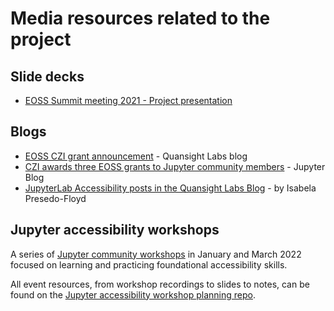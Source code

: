 # Media resources related to the project

## Slide decks

* [EOSS Summit  meeting 2021 - Project presentation](https://figshare.com/articles/presentation/INCLUSIVE_AND_ACCESSIBLE_SCIENTIFIC_COMPUTING_IN_THE_JUPYTER_ECOSYSTEM/16913428)

## Blogs

* [EOSS CZI grant announcement](https://labs.quansight.org/blog/2021/08/czi-eoss4-grants-at-quansight-labs/) - Quansight Labs blog
* [CZI awards three EOSS grants to Jupyter community members](https://blog.jupyter.org/czi-awards-three-eoss-grants-to-jupyter-community-members-6aef43bd9468) - Jupyter Blog
* [JupyterLab Accessibility posts in the Quansight Labs Blog](https://labs.quansight.org/categories/jlaba11y/) - by Isabela Presedo-Floyd

## Jupyter accessibility workshops

A series of [Jupyter community workshops](https://blog.jupyter.org/jupyter-community-workshops-cbd34ac82549) 
in January and March 2022 focused on learning and practicing foundational 
accessibility skills.

All event resources, from workshop recordings to slides to notes, can be found on the [Jupyter accessibility workshop planning repo](https://github.com/Quansight-Labs/jupyter-accessibility-workshops#readme).